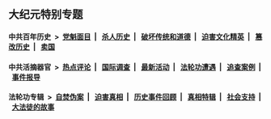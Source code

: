 ## 大纪元特别专题

#### 中共百年历史 &nbsp;>&nbsp; [党魁面目](indexes/nf1176107/README.md?04280430) &nbsp;| &nbsp; [杀人历史](indexes/nf1176106/README.md?04280430) &nbsp;| &nbsp; [破坏传统和道德](indexes/nf1176106/README.md?04280430) &nbsp;| &nbsp; [迫害文化精英](indexes/nf1176111/README.md?04280430) &nbsp;| &nbsp; [篡改历史](indexes/nf1176115/README.md?04280430) &nbsp;| &nbsp; [卖国](indexes/nf1176117/README.md?04280430) 

#### 中共活摘器官 &nbsp;>&nbsp; [热点评论](indexes/nf5879/README.md?04280430) &nbsp;| &nbsp; [国际调查](indexes/nf5947/README.md?04280430) &nbsp;| &nbsp; [最新活动](indexes/nf5883/README.md?04280430) &nbsp;| &nbsp; [法轮功遭遇](indexes/nf5881/README.md?04280430) &nbsp;| &nbsp; [追查案例](indexes/nf5880/README.md?04280430) &nbsp;| &nbsp; [事件报导](indexes/nf5877/README.md?04280430) 

#### 法轮功专辑 &nbsp;>&nbsp; [自焚伪案](indexes/nf5562/README.md?04280430) &nbsp;| &nbsp; [迫害真相](indexes/nf4379/README.md?04280430) &nbsp;| &nbsp; [历史事件回顾](indexes/nf5793/README.md?04280430) &nbsp;| &nbsp; [真相特辑](indexes/nf4389/README.md?04280430) &nbsp;| &nbsp; [社会支持](indexes/nf4386/README.md?04280430) &nbsp;| &nbsp; [大法徒的故事](indexes/nf1147481/README.md?04280430) 


